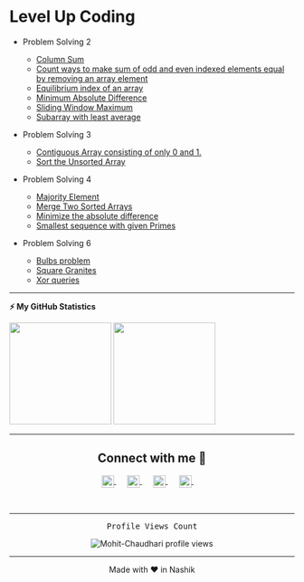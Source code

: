 # Level Up Coding

- Problem Solving 2
    - <a href="https://github.com/Mohit-Chaudhari/Level-Up-Coding/blob/main/Problem%20Solving%202/column_sum.py">Column Sum</a>
    - <a href="https://github.com/Mohit-Chaudhari/Level-Up-Coding/blob/main/Problem%20Solving%202/count_ways_to_make_sum_of_odd_and_even_indexed_elements_equal_by_removing_an_array_element.py">Count ways to make sum of odd and even indexed elements equal by removing an array element</a>
    - <a href="https://github.com/Mohit-Chaudhari/Level-Up-Coding/blob/main/Problem%20Solving%202/equilibrium_index_of_an_array.py">Equilibrium index of an array</a>
    - <a href="https://github.com/Mohit-Chaudhari/Level-Up-Coding/blob/main/Problem%20Solving%202/minimum_absolute_difference.py">Minimum Absolute Difference</a>
    - <a href="https://github.com/Mohit-Chaudhari/Level-Up-Coding/blob/main/Problem%20Solving%202/sliding_window_maximum.py">Sliding Window Maximum</a>
    - <a href="https://github.com/Mohit-Chaudhari/Level-Up-Coding/blob/main/Problem%20Solving%202/subarray_with_least_average.py">Subarray with least average</a>

- Problem Solving 3
    - <a href="https://github.com/Mohit-Chaudhari/Level-Up-Coding/blob/main/Problem%20Solving%203/contiguous_array.py">Contiguous Array consisting of only 0 and 1.</a>
    - <a href="https://github.com/Mohit-Chaudhari/Level-Up-Coding/blob/main/Problem%20Solving%203/sort_the_unsorteda_array.py">Sort the Unsorted Array</a>

- Problem Solving 4
    - <a href="https://github.com/Mohit-Chaudhari/Level-Up-Coding/blob/main/Problem%20Solving%204/majority_element.py">Majority Element</a>
    - <a href="https://github.com/Mohit-Chaudhari/Level-Up-Coding/blob/main/Problem%20Solving%204/merge_two_sorted_arrays.py">Merge Two Sorted Arrays</a>
    - <a href="https://github.com/Mohit-Chaudhari/Level-Up-Coding/blob/main/Problem%20Solving%204/minimize_the_absolute_difference.py">Minimize the absolute difference</a>
    - <a href="https://github.com/Mohit-Chaudhari/Level-Up-Coding/blob/main/Problem%20Solving%204/smallest_sequence_with_given_primes.py">Smallest sequence with given Primes</a>

- Problem Solving 6
    - <a href="https://github.com/Mohit-Chaudhari/Level-Up-Coding/blob/main/Problem%20Solving%206/bulbs.py">Bulbs problem</a>
    - <a href="https://github.com/Mohit-Chaudhari/Level-Up-Coding/blob/main/Problem%20Solving%206/square_granites.py">Square Granites</a>
    - <a href="https://github.com/Mohit-Chaudhari/Level-Up-Coding/blob/main/Problem%20Solving%206/xor_queries.py">Xor queries</a>

---

<!-- ![Prudhvi's github stats](https://github-readme-stats.vercel.app/api?username=Mohit-Chaudhari&show_icons=true&hide_border=true) -->
<!-- GitHub stats -->
<b>⚡ My GitHub Statistics</b>

<p>
<!-- GitHub Stats -->
<img height="180em" src="https://github-readme-stats.vercel.app/api?username=Mohit-Chaudhari&show_icons=true&hide_border=true" />

<!-- Most Used Languages -->
<img height="180em" src="https://github-readme-stats.vercel.app/api/top-langs/?username=Mohit-Chaudhari&exclude_repo=KNN-Image-Classification&show_icons=true&hide_border=true&layout=compact&langs_count=8"/>
</p>

---

<h2 align="center">Connect with me 🤝</h2>

<p align="center">

<a href="https://t.me/chaudharimohit39">
  <img alt="Instagram" width="22px" align="center" alt="Dave's Telegram" width="22px" src="https://web.telegram.org/img/logo_share.png" />
</a> &nbsp&nbsp&nbsp&nbsp

<a href="https://github.com/Mohit-Chaudhari">
  <img alt="Instagram" width="22px" align="center" alt="Dave's Github" width="22px" src="https://upload.wikimedia.org/wikipedia/commons/thumb/a/ae/Github-desktop-logo-symbol.svg/1024px-Github-desktop-logo-symbol.svg.png" />
</a> &nbsp&nbsp&nbsp&nbsp

<a href="https://www.instagram.com/iam_mohitc/">
  <img alt="Instagram" width="22px" align="center" alt="Dave's Instagram" width="22px" src="https://upload.wikimedia.org/wikipedia/commons/thumb/a/a5/Instagram_icon.png/600px-Instagram_icon.png" />
</a> &nbsp&nbsp&nbsp&nbsp

<a href="https://www.linkedin.com/in/mohit-chaudhari-1018/">
  <img alt="Instagram" width="22px" align="center" alt="Dave's Linkdein" width="22px" src="https://cdn3.iconfinder.com/data/icons/inficons/512/linkedin.png" />
</a> &nbsp&nbsp&nbsp&nbsp

</p>
<br/>

---

<p align="center"> 
  <samp>
    Profile Views Count
  </samp>
</p>

<p align="center"> 
  <img src="https://profile-counter.glitch.me/Mohit-Chaudhari/count.svg" alt="Mohit-Chaudhari profile views" /> <br/>
</p>

---

<p align="center">
  Made with ❤️ in Nashik
</p>

